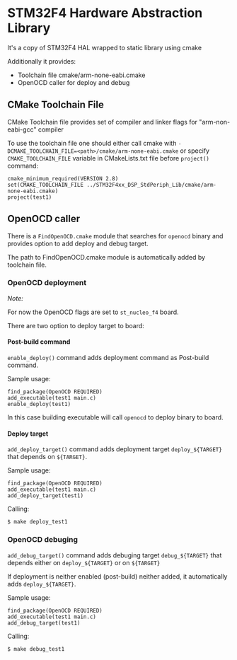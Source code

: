 STM32F4 Hardware Abstraction Library
====================================

It's a copy of STM32F4 HAL wrapped to static library using cmake

Additionally it provides:
* Toolchain file cmake/arm-none-eabi.cmake
* OpenOCD caller for deploy and debug

CMake Toolchain File
--------------------
CMake Toolchain file provides set of compiler and linker flags for "arm-non-eabi-gcc" compiler

To use the toolchain file one should either call cmake with `-DCMAKE_TOOLCHAIN_FILE=<path>/cmake/arm-none-eabi.cmake` 
or specify `CMAKE_TOOLCHAIN_FILE` variable in CMakeLists.txt file before `project()` command:

	cmake_minimum_required(VERSION 2.8)
	set(CMAKE_TOOLCHAIN_FILE ../STM32F4xx_DSP_StdPeriph_Lib/cmake/arm-none-eabi.cmake)
	project(test1)

OpenOCD caller
--------------
There is a `FindOpenOCD.cmake` module that searches for `openocd` binary and provides option to add deploy and debug target.

The path to FindOpenOCD.cmake module is automatically added by toolchain file.

### OpenOCD deployment

*Note:*

For now the OpenOCD flags are set to `st_nucleo_f4` board.

There are two option to deploy target to board:

#### Post-build command

`enable_deploy()` command adds deployment command as Post-build command.

Sample usage:

	find_package(OpenOCD REQUIRED)
	add_executable(test1 main.c)
	enable_deploy(test1)

In this case building executable will call `openocd` to deploy binary to board.

#### Deploy target

`add_deploy_target()` command adds deployment target `deploy_${TARGET}` that depends on `${TARGET}`.

Sample usage:

	find_package(OpenOCD REQUIRED)
	add_executable(test1 main.c)
	add_deploy_target(test1)

Calling:

	$ make deploy_test1

### OpenOCD debuging

`add_debug_target()` command adds debuging target `debug_${TARGET}` that depends either on `deploy_${TARGET}` or on `${TARGET}`

If deployment is neither enabled (post-build) neither added, it automatically adds `deploy_${TARGET}`.

Sample usage:

	find_package(OpenOCD REQUIRED)
	add_executable(test1 main.c)
	add_debug_target(test1)

Calling:

	$ make debug_test1


